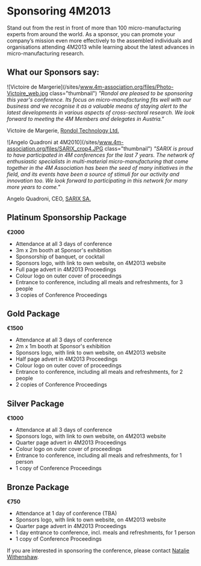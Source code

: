 # Sponsoring 4M2013

Stand out from the rest in front of more than 100 micro-manufacturing experts from around the world. As a sponsor, you can promote your company’s mission even more effectively to the assembled individuals and organisations attending 4M2013 while learning about the latest advances in micro-manufacturing research.
<!--break-->
## What our Sponsors say:

  
![Victoire de Margerie](/sites/www.4m-association.org/files/Photo-Victoire_web.jpg class="thumbnail")   *"Rondol are pleased to be sponsoring this year's conference. Its focus on micro-manufacturing fits well with our business and we recognise it as a valuable means of staying alert to the latest developments in various aspects of cross-sectoral research. We look forward to meeting the 4M Members and delegates in Austria."*    

Victoire de Margerie, [Rondol Technology Ltd.](http://www.rondol.com/)  
     
![Angelo Quadroni at 4M2010](/sites/www.4m-association.org/files/SARIX_crop4.JPG class="thumbnail")  *"SARIX is proud to have participated in 4M conferences for the last 7 years. The network of enthusiastic specialists in multi-material micro-manufacturing that come together in the 4M Association has been the seed of many initiatives in the field, and its events have been a source of stimuli for our activity and innovation too. We look forward to participating in this network for many more years to come."*   
 
Angelo Quadroni, CEO, [SARIX SA.](http://sarix.com/)   


## Platinum Sponsorship Package

**€2000**

* Attendance at all 3 days of conference  
* 3m x 2m booth at Sponsor's exhibition  
* Sponsorship of banquet, or cocktail  
* Sponsors logo, with link to own website, on 4M2013 website
* Full page advert in 4M2013 Proceedings
* Colour logo on outer cover of proceedings
* Entrance to conference, including all meals and refreshments, for 3 people
* 3 copies of Conference Proceedings

## Gold Package

**€1500**

* Attendance at all 3 days of conference  
* 2m x 1m booth at Sponsor's exhibition  
* Sponsors logo, with link to own website, on 4M2013 website  
* Half page advert in 4M2013 Proceedings
* Colour logo on outer cover of proceedings
* Entrance to conference, including all meals and refreshments, for 2 people
* 2 copies of Conference Proceedings


## Silver Package

**€1000**

* Attendance at all 3 days of conference  
* Sponsors logo, with link to own website, on 4M2013 website  
* Quarter page advert in 4M2013 Proceedings
* Colour logo on outer cover of proceedings
* Entrance to conference, including all meals and refreshments, for 1 person
* 1 copy of Conference Proceedings  
  
## Bronze Package

**€750**

* Attendance at 1 day of conference (TBA)  
* Sponsors logo, with link to own website, on 4M2013 website  
* Quarter page advert in 4M2013 Proceedings
* 1 day entrance to conference, incl. meals and refreshments, for 1 person
* 1 copy of Conference Proceedings  


If you are interested in sponsoring the conference, please contact [Natalie Withenshaw](mailto:natalie.withenshaw@ctechinnovation.com).